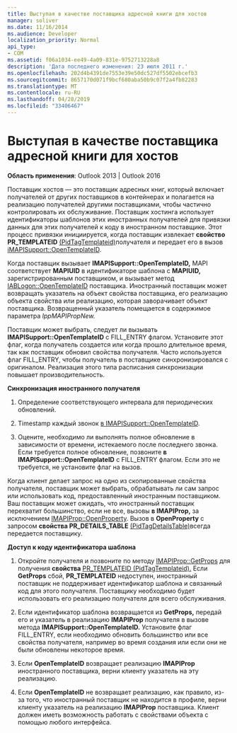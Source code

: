 ```yaml
---
title: Выступая в качестве поставщика адресной книги для хостов
manager: soliver
ms.date: 11/16/2014
ms.audience: Developer
localization_priority: Normal
api_type:
- COM
ms.assetid: f06a1034-ee49-4a09-831e-9752713228a8
description: 'Дата последнего изменения: 23 июля 2011 г.'
ms.openlocfilehash: 202d4b4391de7553e39e50dc527df5502ebcefb3
ms.sourcegitcommit: 8657170d071f9bcf680aba50b9c07f2a4fb82283
ms.translationtype: MT
ms.contentlocale: ru-RU
ms.lasthandoff: 04/28/2019
ms.locfileid: "33406467"
---
```

# <a name="acting-as-a-host-address-book-provider"></a>Выступая в качестве поставщика адресной книги для хостов

  
  
**Область применения**: Outlook 2013 | Outlook 2016 
  
Поставщик хостов — это поставщик адресных книг, который включает получателей от других поставщиков в контейнерах и полагается на реализацию получателей другими поставщиками, чтобы частично контролировать их обслуживание. Поставщик хостинга использует идентификаторы шаблонов этих иностранных получателей для привязки данных для этих получателей к коду в иностранном поставщике. Этот процесс привязки инициируется, когда поставщик извлекает **свойство PR_TEMPLATEID** [(PidTagTemplateid)](pidtagtemplateid-canonical-property.md)получателя и передает его в вызов [iMAPISupport::OpenTemplateID](imapisupport-opentemplateid.md). 
  
Когда поставщик вызывает **IMAPISupport::OpenTemplateID,** MAPI соответствует **MAPIUID** в идентификаторе шаблона с **MAPIUID,** зарегистрированным поставщиком, и вызывает метод [IABLogon::OpenTemplateID](iablogon-opentemplateid.md) поставщика. Иностранный поставщик может возвращать указатель на объект свойства поставщика, его реализацию объекта свойства или реализацию, которая заворачивает объект поставщика. Возвращенный указатель помещается в содержимое параметра _lppMAPIPropNew._ 
  
Поставщик может выбрать, следует ли вызывать **IMAPISupport::OpenTemplateID** с FILL_ENTRY флагом. Установите этот флаг, когда получатель создается или когда прошло длительное время, так как поставщик обновил свойства получателя. Часто используется флаг FILL_ENTRY, чтобы получатель в поставщике синхронизировался с оригиналом. Реализация этого типа расписания синхронизации повышает производительность. 
  
 **Синхронизация иностранного получателя**
  
1. Определение соответствующего интервала для периодических обновлений. 
    
2. Timestamp каждый звонок [в IMAPISupport::OpenTemplateID](imapisupport-opentemplateid.md). 
    
3. Оцените, необходимо ли выполнять полное обновление в зависимости от времени, истекаемого после последнего звонка. Если требуется полное обновление, позвоните **в IMAPISupport::OpenTemplateID** с FILL_ENTRY флагом. Если это не требуется, не установите флаг на вызов. 
    
Когда клиент делает запрос на одно из скопированные свойства получателя, поставщик может выбрать, обрабатывать ли сам запрос или использовать код, предоставленный иностранным поставщиком. Ваш поставщик может ожидать, что иностранный поставщик перехватит большинство, если не все, вызовы **в IMAPIProp,** за исключением [IMAPIProp::OpenProperty](imapiprop-openproperty.md). Вызов в **OpenProperty** с запросом **свойства PR_DETAILS_TABLE** [(PidTagDetailsTable)](pidtagdetailstable-canonical-property.md)всегда передается поставщику.
  
 **Доступ к коду идентификатора шаблона**
  
1. Откройте получателя и позвоните по методу [IMAPIProp::GetProps](imapiprop-getprops.md) для получения **свойства** [PR_TEMPLATEID (PidTagTemplateid).](pidtagtemplateid-canonical-property.md) Если **GetProps** сбой, **PR_TEMPLATEID** недоступен, иностранный поставщик не поддерживает идентификатор шаблона и связанный код для этого получателя. Поставщику необходимо будет использовать его реализацию получателя для всего обслуживания. 
    
2. Если идентификатор шаблона возвращается из **GetProps,** передай его и указатель в реализацию **IMAPIProp** получателя в вызове метода **IMAPISupport::OpenTemplateID.** Установите флаг FILL_ENTRY, если необходимо обновить большинство или все свойства получателя, например во время создания или если они не были обновлены некоторое время. 
    
3. Если **OpenTemplateID** возвращает реализацию **IMAPIProp** иностранного поставщика, верни клиенту указатель на эту реализацию. 
    
4. Если **OpenTemplateID** не возвращает реализацию, как правило, из-за того, что иностранный поставщик не находится в профиле, верни клиенту указатель на реализацию **IMAPIProp** поставщика. Клиент должен иметь возможность работать с свойствами объекта с помощью любого интерфейса. 
    

